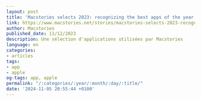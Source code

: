 ```yaml
---
layout: post
title: 'Macstories selects 2023: recognizing the best apps of the year'
link: https://www.macstories.net/stories/macstories-selects-2023-recognizing-the-best-apps-of-the-year
author: Macstories
published_date: 11/12/2023
description: Une sélection d'applications utilisées par Macstories
language: en
categories:
- articles
tags:
- app
- apple
og-tags: app, apple
permalink: "/:categories/:year/:month/:day/:title/"
date: '2024-11-05 20:55:44 +0100'
---
```

